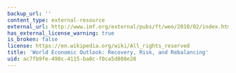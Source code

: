 ```yaml
---
backup_url: ''
content_type: external-resource
external_url: http://www.imf.org/external/pubs/ft/weo/2010/02/index.htm
has_external_license_warning: true
is_broken: false
license: https://en.wikipedia.org/wiki/All_rights_reserved
title: 'World Economic Outlook: Recovery, Risk, and Rebalancing'
uid: ac7fb9fe-498c-4115-ba0c-f0ca5d808e28
---
```

